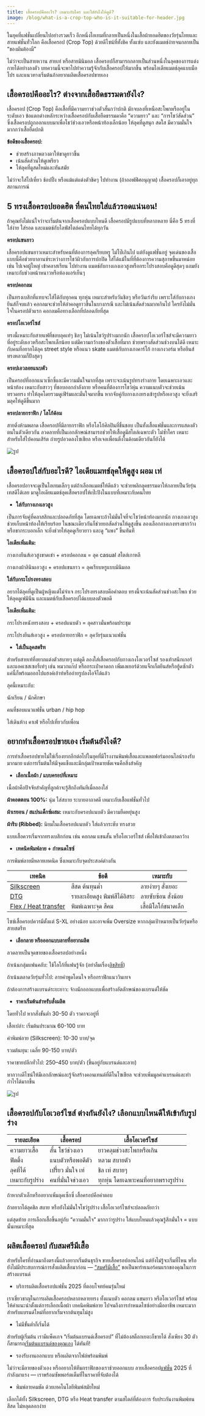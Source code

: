 ```yaml
---
title: เสื้อครอปคืออะไร? เหมาะกับใคร และใส่ยังไงให้ดูดี?
image: /blog/what-is-a-crop-top-who-is-it-suitable-for-header.jpg
---
```


ในยุคที่แฟชั่นเปลี่ยนไปอย่างรวดเร็ว อีกหนึ่งไอเทมที่กลายเป็นหนึ่งในเสื้อผ้ายอดฮิตของวัยรุ่นไทยและสายแฟชั่นทั่วโลก คือเสื้อครอป (Crop Top) ด้วยดีไซน์ที่ทั้งชิค ทั้งแซ่บ และยังแมตช์ง่ายจนกลายเป็น “ของมันต้องมี”

ไม่ว่าจะเป็นสายหวาน สายเท่ หรือสายมินิมอล เสื้อครอปก็สามารถกลายเป็นส่วนหนึ่งในลุคของการแต่งกายได้อย่างลงตัว บทความนี้จะพาไปทำความรู้จักกับเสื้อครอปให้มากขึ้น พร้อมไอเดียแมตช์ลุคแบบมือโปร และแนวทางเริ่มต้นถ้าอยากผลิตเสื้อครอปขายเอง

## เสื้อครอปคืออะไร? ต่างจากเสื้อยืดธรรมดายังไง?

เสื้อครอป (Crop Top) คือเสื้อที่มีความยาวช่วงตัวสั้นกว่าปกติ มักจบลงที่เหนือสะโพกหรืออยู่ในระดับเอว ข้อแตกต่างหลักระหว่างเสื้อครอปกับเสื้อยืดธรรมดาคือ “ความยาว” และ “การโชว์สัดส่วน” ซึ่งเสื้อครอปถูกออกแบบมาเพื่อโชว์ช่วงเอวหรือหน้าท้องเล็กน้อย ให้ลุคที่ดูสนุก สดใส มีความมั่นใจมากกว่าเสื้อยืดปกติ

**ข้อดีของเสื้อครอป:**

- ช่วยสร้างภาพลวงตาให้ขาดูยาวขึ้น
- เน้นสัดส่วนให้ดูเพรียว
- ให้ลุคที่ดูสดใหม่และทันสมัย

ไม่ว่าจะใส่ไปเที่ยว ช้อปปิ้ง หรือแม้แต่แต่งตัวชิคๆ ไปทำงาน (ถ้าออฟฟิศอนุญาต) เสื้อครอปก็เอาอยู่ทุกสถานการณ์

## 5 ทรงเสื้อครอปยอดฮิต ที่คนไทยใส่แล้วรอดแน่นอน!

ถ้าคุณยังไม่แน่ใจว่าจะเริ่มต้นจากเสื้อครอปแบบไหนดี เสื้อครอปมีรูปแบบที่หลากหลาย นี่คือ 5 ทรงที่ใส่ง่าย ใส่รอด และแมตช์กับไลฟ์สไตล์คนไทยได้ทุกวัน

**ครอปแขนยาว**

เสื้อครอปแขนยาวเหมาะสำหรับคนที่ต้องการลุคเรียบหรู ไม่โป๊เกินไป แต่ยังดูแฟชั่นอยู่ จุดเด่นของเสื้อแบบนี้คือช่วยบาลานซ์ระหว่างการโชว์ผิวกับการปกปิด ใส่ได้แม้ในที่ที่ต้องการความสุภาพขึ้นมาหน่อย เช่น ไปเจอผู้ใหญ่ เข้าคลาสเรียน ไปทำงาน แมตช์กับกางเกงเอวสูงหรือกระโปรงสอบคือดูดีสุดๆ แถมยังเหมาะกับช่วงหน้าหนาวหรือห้องแอร์เย็นๆ

**ครอปคอกลม**

เป็นทรงเบสิกที่แทบจะใส่ได้กับทุกคน ทุกหุ่น เหมาะสำหรับวันชิลๆ หรือวันเร่งรีบ เพราะใส่กับกางเกงยีนส์ก็จบแล้ว คอกลมจะช่วยให้ลำคอดูยาวขึ้นในบางกรณี และไม่เน้นสัดส่วนมากเกินไป ใครยังไม่มั่นใจในครอปตัวแรก คอกลมคือทางเลือกที่ปลอดภัยที่สุด

**ครอปโอเวอร์ไซส์**

ทรงนี้เหมาะกับสายแฟที่ชอบลุคเท่ๆ ชิลๆ ไม่เน้นโชว์รูปร่างมากนัก เสื้อครอปโอเวอร์ไซส์จะมีความยาวที่อยู่ระดับเอวหรือสะโพกเล็กน้อย แต่มีความกว้างของตัวเสื้อที่มาก ช่วยพรางสัดส่วนช่วงบนได้ดี เหมาะกับคนที่อยากได้ลุค street style หรือแนว skate แมตช์กับกางเกงคาร์โก้ กางเกงวอร์ม หรือยีนส์ทรงหลวมก็ปังสุดๆ

**ครอปเอวลอยแนบตัว**

เป็นครอปที่ออกแนวเซ็กซี่และมีความมั่นใจมากที่สุด เพราะจะเน้นรูปทรงร่างกาย โดยเฉพาะเอวและหน้าท้อง เหมาะกับสาวๆ ที่ชอบออกกำลังกาย หรือคนที่ต้องการโชว์หุ่น ความแนบตัวจะช่วยเน้นทรวดทรง ทำให้ลุคโดยรวมดูเฟิร์มและมั่นใจมากขึ้น หากจับคู่กับกางเกงทรงเข้ารูปหรือเอวสูง จะยิ่งเสริมลุคให้ดูดีขึ้นมาก

**ครอปลายกราฟิก / โลโก้ด้อม**

สายติ่งห้ามพลาด เสื้อครอปที่มีลายกราฟิก หรือโลโก้ศิลปินที่ชื่นชอบ เป็นทั้งเสื้อแฟชั่นและการแสดงตัวตนในตัวเดียวกัน ลวดลายที่เป็นเอกลักษณ์สามารถช่วยให้เสื้อดูมีสไตล์เฉพาะตัว ไม่ซ้ำใคร เหมาะสำหรับใส่ไปคอนเสิร์ต ถ่ายรูปอวดลงโซเชียล หรือเจอเพื่อนติ่งในด้อมเดียวกันก็ยังได้

![รูป](/blog/what-is-a-crop-top-who-is-it-suitable-for-1.jpg)

## เสื้อครอปใส่กับอะไรดี? ไอเดียแมทช์ลุคให้ดูสูง ผอม เท่

เสื้อครอปอาจจะดูเป็นไอเทมเล็กๆ แต่ถ้าเลือกแมตช์ให้ดีแล้ว จะช่วยพลิกลุคธรรมดาให้กลายเป็นวัยรุ่นเทสดีได้เลย มาดูไอเดียแมตช์ลุคเสื้อครอปให้เป๊ะปังในแบบที่เหมาะกับคนไทย

- **ใส่กับกางเกงเอวสูง**

เป็นการจับคู่ที่คลาสสิกและปลอดภัยที่สุด โดยเฉพาะถ้าไม่มั่นใจที่จะโชว์หน้าท้องมากนัก กางเกงเอวสูงช่วยเก็บหน้าท้องให้เรียบร้อย ในขณะเดียวกันก็ช่วยยกสัดส่วนให้ดูสูงขึ้น ลองเลือกกางเกงทรงขากว้างหรือขากระบอกเล็ก จะยิ่งช่วยให้ลุคดูเรียวยาว และดู “แพง” ขึ้นทันที

**ไอเดียเพิ่มเติม:**

กางเกงยีนส์เอวสูงขาดเข่า + ครอปคอกลม = ลุค casual สไตล์เกาหลี

กางเกงผ้าลินินเอวสูง + ครอปแขนยาว = ลุคเรียบหรูแบบมินิมอล

**ใส่กับกระโปรงทรงสอบ**

อยากได้ลุคที่ดูเป็นผู้หญิงแต่ไม่จำเจ กระโปรงทรงสอบคือคำตอบ ทรงนี้จะเน้นสัดส่วนช่วงสะโพก ช่วยให้ลุคดูเฟมินีน และแมตช์กับเสื้อครอปได้แบบลงตัวพอดี

**ไอเดียเพิ่มเติม:**

กระโปรงหนังทรงสอบ + ครอปแนบตัว = ลุคสาวมั่นพร้อมประชุม

กระโปรงยีนส์เอวสูง + ครอปลายกราฟิก = ลุควัยรุ่นแนวแฟชั่น

- **ใส่เป็นลุคสตรีท**

สำหรับสายเท่ที่อยากแต่งตัวสบายๆ แต่ดูดี ลองใส่เสื้อครอปกับกางเกงโอเวอร์ไซส์ รองเท้าสนีกเกอร์ และแอคเซสเซอรี่เท่ๆ เช่น หมวกแก๊ป หรือกระเป๋าคาดอก เพิ่มเลเยอร์ด้วยแจ็กเก็ตยีนส์หรือฮู้ดซักตัว แค่นี้ก็พร้อมออกไปแฮงค์เอ้าท์หรือถ่ายรูปลงไอจีได้แล้ว

ลุคนี้เหมาะกับ:

นักเรียน / นักศึกษา

คนที่ชอบแนวแฟชั่น urban / hip hop

ใส่เดินห้าง คาเฟ่ หรือไปเที่ยวกับเพื่อน

## อยากทำเสื้อครอปขายเอง เริ่มต้นยังไงดี?

การทำเสื้อครอปขายไม่ใช่เรื่องยากอีกต่อไปในยุคที่มีโรงงานพิมพ์เสื้อและแพลตฟอร์มออนไลน์รองรับมากมาย แต่การเริ่มต้นให้มีจุดแข็งและมีกลุ่มเป้าหมายชัดเจนคือสิ่งสำคัญ

- **เลือกเนื้อผ้า / แบบครอปที่เหมาะ**

เนื้อผ้าคือปัจจัยสำคัญที่ลูกค้าจะรู้สึกถึงทันทีเมื่อลองใส่

**ผ้าคอตตอน 100%:** นุ่ม ใส่สบาย ระบายอากาศดี เหมาะกับเสื้อแฟชั่นทั่วไป

**ผ้าเรยอน / สแปนเด็กซ์ผสม:** เหมาะกับครอปแนบตัว มีความยืดหยุ่นสูง

**ผ้าริบ (Ribbed):** นิยมในเสื้อครอปแนบตัว ใส่แล้วกระชับ ทรงสวย

แบบเสื้อควรเริ่มจากทรงเบสิกก่อน เช่น คอกลม แขนสั้น หรือโอเวอร์ไซส์ เพื่อให้เข้าถึงตลาดกว้าง

- **เทคนิคพิมพ์ลาย + กำหนดไซซ์**

การพิมพ์ลายมีหลายเทคนิค ซึ่งเหมาะกับจุดประสงค์ต่างกัน

| เทคนิค                                            | ข้อดี                         | เหมาะกับ             |
| ------------------------------------------------- | ----------------------------- | -------------------- |
| [Silkscreen](/blog/what-is-silks-creen)           | สีสด ต้นทุนต่ำ                | ลายง่ายๆ สั่งเยอะ    |
| [DTG](/blog/what-is-dtg-screen)                   | รายละเอียดสูง พิมพ์สีได้อิสระ | ลายซับซ้อน สั่งน้อย  |
| [Flex / Heat transfer](/blog/what-is-flex-screen) | พิมพ์เฉพาะจุด สีคม            | เสื้อมีโลโก้ขนาดเล็ก |

ไซซ์เสื้อครอปควรมีตั้งแต่ S-XL อย่างน้อย และอาจเพิ่ม Oversize หากกลุ่มเป้าหมายเป็นวัยรุ่นหรือสายสตรีท

- **เลือกลาย หรือออกแบบลายที่อยากผลิต**

ลวดลายเป็นจุดขายของเสื้อครอปอย่างหนึ่ง

ถ้าเน้นกลุ่มแฟนคลับ: ใช้โลโก้ที่แฟนรู้จัก (อย่าลืมเรื่อง[ลิขสิทธิ์](https://www.ipthailand.go.th/th/copyright.html))

ถ้าเน้นตลาดวัยรุ่นทั่วไป: ลายคำพูดโดนใจ หรือกราฟิกแนววินเทจ

ถ้าต้องการสร้างแบรนด์ระยะยาว: จ้างนักออกแบบเพื่อสร้างอัตลักษณ์ของแบรนด์ให้ชัด

- **ราคาเริ่มต้นสำหรับสั่งผลิต**

โดยทั่วไป หากสั่งขั้นต่ำ 30-50 ตัว ราคาจะอยู่ที่

เสื้อเปล่า: เริ่มต้นประมาณ 60-100 บาท

ค่าพิมพ์ลาย (Silkscreen): 10-30 บาท/จุด

รวมต้นทุน: เฉลี่ย 90-150 บาท/ตัว

ราคาขายปลีกทั่วไป: 250–450 บาท/ตัว (ขึ้นอยู่กับแบรนด์และลาย)

หากวางดีไซน์ให้มีเอกลักษณ์และรู้จักสร้างคอนเทนต์ที่ดีในโซเชียล จะช่วยเพิ่มมูลค่าแบรนด์และทำกำไรได้มากขึ้น

![รูป](/blog/what-is-a-crop-top-who-is-it-suitable-for-2.jpg)

## เสื้อครอปกับโอเวอร์ไซส์ ต่างกันยังไง? เลือกแบบไหนดีให้เข้ากับรูปร่าง

| รายละเอียด      | เสื้อครอป          | เสื้อโอเวอร์ไซส์                     |
| --------------- | ------------------ | ------------------------------------ |
| ความยาวเสื้อ    | สั้น โชว์ช่วงเอว   | ยาวคลุมช่วงสะโพกหรือเกิน             |
| ฟิตติ้ง         | แนบตัวหรือพอดีตัว  | หลวม สบายตัว                         |
| ลุคที่ได้       | เปรี้ยว มั่นใจ เท่ | ชิล เท่ สบายๆ                        |
| เหมาะกับรูปร่าง | คนที่มั่นใจช่วงเอว | ทุกหุ่น โดยเฉพาะคนที่อยากพรางรูปร่าง |

ถ้าหากตัวเล็กหรืออยากเพิ่มลุคเซ็กซี่ เสื้อครอปคือคำตอบ

ถ้าอยากได้ลุคชิล สบาย หรือยังไม่มั่นใจโชว์รูปร่าง เสื้อโอเวอร์ไซส์จะปลอดภัยกว่า

แต่สุดท้าย การเลือกเสื้อขึ้นอยู่กับ “ความมั่นใจ” มากกว่ารูปร่าง ใส่แบบไหนแล้วคุณรู้สึกมั่นใจ = แบบนั้นเหมาะที่สุด

## ผลิตเสื้อครอป กับสมศรีมีเสื้อ

สำหรับใครที่อ่านมาถึงตรงนี้แล้วอยากเริ่มต้นธุรกิจ ขายเสื้อครอปออนไลน์ แต่ยังไม่รู้จะเริ่มที่ไหน หรือยังไม่มีประสบการณ์การสั่งผลิตเสื้อมาก่อน — [“สมศรีมีเสื้อ”](/) ขอเป็นพาร์ทเนอร์คนแรกของคุณในการสร้างแบรนด์

- บริการผลิตเสื้อครอปแฟชั่น 2025 ที่ตอบโจทย์คนรุ่นใหม่

เราเชี่ยวชาญในการผลิตเสื้อครอปหลากหลายทรง ทั้งแนบตัว คอกลม แขนยาว หรือโอเวอร์ไซส์ พร้อมให้คำแนะนำตั้งแต่การเลือกเนื้อผ้า เทคนิคพิมพ์ลาย ไปจนถึงการกำหนดไซซ์อย่างมืออาชีพ เหมาะมากสำหรับแบรนด์ใหม่ที่อยากเริ่มจากต้นทุนไม่สูง

- ไม่มีขั้นต่ำก็เริ่มได้

สำหรับผู้เริ่มต้น เรามีแพ็คเกจ “เริ่มต้นแบรนด์เสื้อครอป” ที่ไม่ต้องสต็อกเยอะก็ขายได้ สั่งเพียง 30 ตัวก็สามารถ[เริ่มต้นแบรนด์ของคุณเอง](/blog/how-to-start-your-own-tshirt-business) ได้ทันที!  

- รองรับงานออกแบบ หรือผลิตจากไฟล์พร้อมพิมพ์

ไม่ว่าจะมีลายของตัวเอง หรืออยากให้ทีมกราฟิกของเราช่วยออกแบบ ลายเสื้อครอป[แฟชั่น](https://th.wikipedia.org/wiki/%E0%B9%81%E0%B8%9F%E0%B8%8A%E0%B8%B1%E0%B9%88%E0%B8%99) 2025 ที่กำลังมาแรง — เราพร้อมซัพพอร์ตเต็มที่ในราคาที่จับต้องได้

- พิมพ์ลายคมชัด ด้วยเทคโนโลยีพิมพ์สมัยใหม่

เลือกได้ทั้ง Silkscreen, DTG หรือ Heat transfer ตามสไตล์ที่ต้องการ รับประกันงานพิมพ์ทน สีสด ไม่หลุดลอกง่าย
